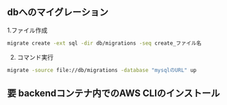 ## dbへのマイグレーション
1.ファイル作成
```bash
migrate create -ext sql -dir db/migrations -seq create_ファイル名
```
2. コマンド実行
```bash
migrate -source file://db/migrations -database "mysqlのURL" up
```
## 要 backendコンテナ内でのAWS CLIのインストール
